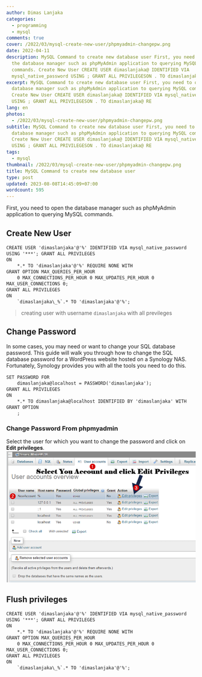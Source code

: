 ```yaml
---
author: Dimas Lanjaka
categories:
  - programming
  - mysql
comments: true
cover: /2022/03/mysql-create-new-user/phpmyadmin-changepw.png
date: 2022-04-11
description: MySQL Command to create new database user First, you need to open
  the database manager such as phpMyAdmin application to querying MySQL
  commands. Create New User CREATE USER dimaslanjaka@ IDENTIFIED VIA
  mysql_native_password USING ; GRANT ALL PRIVILEGESON . TO dimaslanjaka@ RE
excerpt: MySQL Command to create new database user First, you need to open the
  database manager such as phpMyAdmin application to querying MySQL commands.
  Create New User CREATE USER dimaslanjaka@ IDENTIFIED VIA mysql_native_password
  USING ; GRANT ALL PRIVILEGESON . TO dimaslanjaka@ RE
lang: en
photos:
  - /2022/03/mysql-create-new-user/phpmyadmin-changepw.png
subtitle: MySQL Command to create new database user First, you need to open the
  database manager such as phpMyAdmin application to querying MySQL commands.
  Create New User CREATE USER dimaslanjaka@ IDENTIFIED VIA mysql_native_password
  USING ; GRANT ALL PRIVILEGESON . TO dimaslanjaka@ RE
tags:
  - mysql
thumbnail: /2022/03/mysql-create-new-user/phpmyadmin-changepw.png
title: MySQL Command to create new database user
type: post
updated: 2023-08-08T14:45:09+07:00
wordcount: 595
---
```


First, you  need to open the database manager such as phpMyAdmin application to querying MySQL commands.
## Create New User
```mysql
CREATE USER 'dimaslanjaka'@'%' IDENTIFIED VIA mysql_native_password USING '***'; GRANT ALL PRIVILEGES
ON
    *.* TO 'dimaslanjaka'@'%' REQUIRE NONE WITH
GRANT OPTION MAX_QUERIES_PER_HOUR
    0 MAX_CONNECTIONS_PER_HOUR 0 MAX_UPDATES_PER_HOUR 0 MAX_USER_CONNECTIONS 0;
GRANT ALL PRIVILEGES
ON
    `dimaslanjaka\_%`.* TO 'dimaslanjaka'@'%';
```
> creating user with username `dimaslanjaka` with all previleges

## Change Password
In some cases, you may need or want to change your SQL database password. This guide  will walk you through how to change the SQL database password for a WordPress website hosted on a Synology NAS. Fortunately, Synology provides you with all the tools you need to do this.
```mysql
SET PASSWORD FOR
    dimaslanjaka@localhost = PASSWORD('dimaslanjaka');
GRANT ALL PRIVILEGES
ON
    *.* TO dimaslanjaka@localhost IDENTIFIED BY 'dimaslanjaka' WITH
GRANT OPTION
    ;
```

### Change Password From phpmyadmin
Select the user for which you want to change the password and click on **Edit privileges**.
![change via phpmyadmin](mysql-create-new-user/phpmyadmin-changepw.png)

## Flush privileges
```mysql
CREATE USER 'dimaslanjaka'@'%' IDENTIFIED VIA mysql_native_password USING '***'; GRANT ALL PRIVILEGES
ON
    *.* TO 'dimaslanjaka'@'%' REQUIRE NONE WITH
GRANT OPTION MAX_QUERIES_PER_HOUR
    0 MAX_CONNECTIONS_PER_HOUR 0 MAX_UPDATES_PER_HOUR 0 MAX_USER_CONNECTIONS 0;
GRANT ALL PRIVILEGES
ON
    `dimaslanjaka\_%`.* TO 'dimaslanjaka'@'%';
```